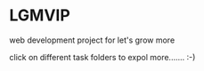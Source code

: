 # LGMVIP
web development project for let's grow more


click on different task folders to expol more....... :-)

